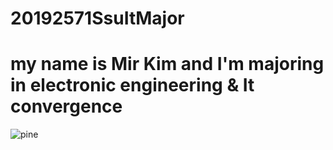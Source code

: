 # 20192571SsuItMajor
# my name is Mir Kim and I'm majoring in electronic engineering & It convergence
![pine](.git\image\pine.jpg)
